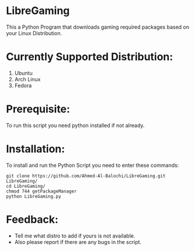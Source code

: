 # LibreGaming
This a Python Program that downloads gaming required packages based on your Linux Distribution.

# Currently Supported Distribution:
1. Ubuntu
2. Arch Linux
3. Fedora

# Prerequisite:
To run this script you need python installed if not already.

# Installation:
To install and run the Python Script you need to enter these commands:
```
git clone https://github.com/Ahmed-Al-Balochi/LibreGaming.git LibreGaming/
cd LibreGaming/
chmod 744 getPackageManager
python LibreGaming.py

```

# Feedback:
* Tell me what distro to add if yours is not available.
* Also please report if there are any bugs in the script.